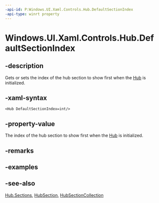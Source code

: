 ```yaml
---
-api-id: P:Windows.UI.Xaml.Controls.Hub.DefaultSectionIndex
-api-type: winrt property
---
```


<!-- Property syntax
public int DefaultSectionIndex { get;  set; }
-->

# Windows.UI.Xaml.Controls.Hub.DefaultSectionIndex

## -description
Gets or sets the index of the hub section to show first when the [Hub](hub.md) is initialized.



## -xaml-syntax
```xaml
<Hub DefaultSectionIndex=int/>

```


## -property-value
The index of the hub section to show first when the [Hub](hub.md) is initialized.

## -remarks

## -examples

## -see-also
[Hub.Sections](hub_sections.md), [HubSection](hubsection.md), [HubSectionCollection](hubsectioncollection.md)
